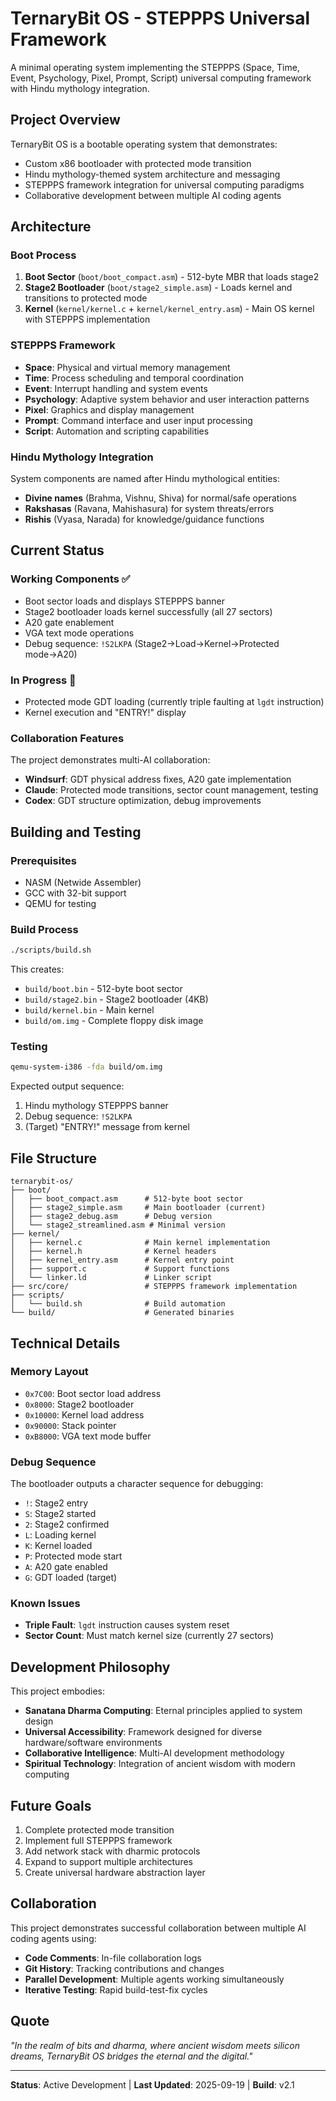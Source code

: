 # TernaryBit OS - STEPPPS Universal Framework

A minimal operating system implementing the STEPPPS (Space, Time, Event, Psychology, Pixel, Prompt, Script) universal computing framework with Hindu mythology integration.

## Project Overview

TernaryBit OS is a bootable operating system that demonstrates:
- Custom x86 bootloader with protected mode transition
- Hindu mythology-themed system architecture and messaging
- STEPPPS framework integration for universal computing paradigms
- Collaborative development between multiple AI coding agents

## Architecture

### Boot Process
1. **Boot Sector** (`boot/boot_compact.asm`) - 512-byte MBR that loads stage2
2. **Stage2 Bootloader** (`boot/stage2_simple.asm`) - Loads kernel and transitions to protected mode
3. **Kernel** (`kernel/kernel.c` + `kernel/kernel_entry.asm`) - Main OS kernel with STEPPPS implementation

### STEPPPS Framework
- **Space**: Physical and virtual memory management
- **Time**: Process scheduling and temporal coordination
- **Event**: Interrupt handling and system events
- **Psychology**: Adaptive system behavior and user interaction patterns
- **Pixel**: Graphics and display management
- **Prompt**: Command interface and user input processing
- **Script**: Automation and scripting capabilities

### Hindu Mythology Integration
System components are named after Hindu mythological entities:
- **Divine names** (Brahma, Vishnu, Shiva) for normal/safe operations
- **Rakshasas** (Ravana, Mahishasura) for system threats/errors
- **Rishis** (Vyasa, Narada) for knowledge/guidance functions

## Current Status

### Working Components ✅
- Boot sector loads and displays STEPPPS banner
- Stage2 bootloader loads kernel successfully (all 27 sectors)
- A20 gate enablement
- VGA text mode operations
- Debug sequence: `!S2LKPA` (Stage2→Load→Kernel→Protected mode→A20)

### In Progress 🔧
- Protected mode GDT loading (currently triple faulting at `lgdt` instruction)
- Kernel execution and "ENTRY!" display

### Collaboration Features
The project demonstrates multi-AI collaboration:
- **Windsurf**: GDT physical address fixes, A20 gate implementation
- **Claude**: Protected mode transitions, sector count management, testing
- **Codex**: GDT structure optimization, debug improvements

## Building and Testing

### Prerequisites
- NASM (Netwide Assembler)
- GCC with 32-bit support
- QEMU for testing

### Build Process
```bash
./scripts/build.sh
```

This creates:
- `build/boot.bin` - 512-byte boot sector
- `build/stage2.bin` - Stage2 bootloader (4KB)
- `build/kernel.bin` - Main kernel
- `build/om.img` - Complete floppy disk image

### Testing
```bash
qemu-system-i386 -fda build/om.img
```

Expected output sequence:
1. Hindu mythology STEPPPS banner
2. Debug sequence: `!S2LKPA`
3. (Target) "ENTRY!" message from kernel

## File Structure

```
ternarybit-os/
├── boot/
│   ├── boot_compact.asm      # 512-byte boot sector
│   ├── stage2_simple.asm     # Main bootloader (current)
│   ├── stage2_debug.asm      # Debug version
│   └── stage2_streamlined.asm # Minimal version
├── kernel/
│   ├── kernel.c              # Main kernel implementation
│   ├── kernel.h              # Kernel headers
│   ├── kernel_entry.asm      # Kernel entry point
│   ├── support.c             # Support functions
│   └── linker.ld             # Linker script
├── src/core/                 # STEPPPS framework implementation
├── scripts/
│   └── build.sh              # Build automation
└── build/                    # Generated binaries
```

## Technical Details

### Memory Layout
- `0x7C00`: Boot sector load address
- `0x8000`: Stage2 bootloader
- `0x10000`: Kernel load address
- `0x90000`: Stack pointer
- `0xB8000`: VGA text mode buffer

### Debug Sequence
The bootloader outputs a character sequence for debugging:
- `!`: Stage2 entry
- `S`: Stage2 started
- `2`: Stage2 confirmed
- `L`: Loading kernel
- `K`: Kernel loaded
- `P`: Protected mode start
- `A`: A20 gate enabled
- `G`: GDT loaded (target)

### Known Issues
- **Triple Fault**: `lgdt` instruction causes system reset
- **Sector Count**: Must match kernel size (currently 27 sectors)

## Development Philosophy

This project embodies:
- **Sanatana Dharma Computing**: Eternal principles applied to system design
- **Universal Accessibility**: Framework designed for diverse hardware/software environments
- **Collaborative Intelligence**: Multi-AI development methodology
- **Spiritual Technology**: Integration of ancient wisdom with modern computing

## Future Goals

1. Complete protected mode transition
2. Implement full STEPPPS framework
3. Add network stack with dharmic protocols
4. Expand to support multiple architectures
5. Create universal hardware abstraction layer

## Collaboration

This project demonstrates successful collaboration between multiple AI coding agents using:
- **Code Comments**: In-file collaboration logs
- **Git History**: Tracking contributions and changes
- **Parallel Development**: Multiple agents working simultaneously
- **Iterative Testing**: Rapid build-test-fix cycles

## Quote

*"In the realm of bits and dharma, where ancient wisdom meets silicon dreams, TernaryBit OS bridges the eternal and the digital."*

---

**Status**: Active Development | **Last Updated**: 2025-09-19 | **Build**: v2.1